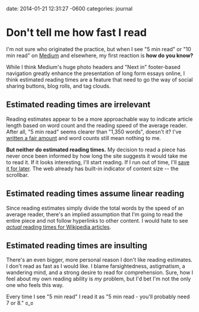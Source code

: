 date: 2014-01-21 12:31:27 -0600
categories: journal

# Don't tell me how fast I read

I'm not sure who originated the practice, but when I see "5 min read" or "10
min read" on [Medium][] and elsewhere, my first reaction is **how do you know?**

While I think Medium's huge photo headers and "Next in" footer-based navigation
greatly enhance the presentation of long form essays online, I think estimated
reading times are a feature that need to go the way of social sharing buttons,
blog rolls, and tag clouds.

## Estimated reading times are irrelevant

Reading estimates appear to be a more approachable way to indicate article length
based on word count and the reading speed of the average reader. After all, "5
min read" seems clearer than "1,350 words", doesn't it? I've [written a fair
amount](/books) and word counts still mean nothing to me.

**But neither do estimated reading times.** My decision to read a piece has
never once been informed by how long the site suggests it would take me to read
it. If it looks interesting, I'll start reading. If I run out of time, I'll
[save it for later][add-to-list]. The web already has built-in indicator of
content size -- the scrollbar.

## Estimated reading times assume linear reading

Since reading estimates simply divide the total words by the speed of an
average reader, there's an implied assumption that I'm going to read the entire
piece and not follow hyperlinks to other content. I would hate to see [_actual_
reading times for Wikipedia articles][comic].

## Estimated reading times are insulting

There's an even bigger, more personal reason I don't like reading estimates. I
don't read as fast as I would like. I blame farsightedness, astigmatism, a
wandering mind, and a strong desire to read for comprehension. Sure, how I feel
about my own reading ability is _my_ problem, but I'd bet I'm not the only one
who feels this way. 

Every time I see "5 min read" I read it as "5 min read - you'll probably need 7
or 8." ಠ_ಠ

[Medium]: http://medium.com
[add-to-list]: http://support.apple.com/kb/TI39
[comic]: http://xkcd.com/214/






